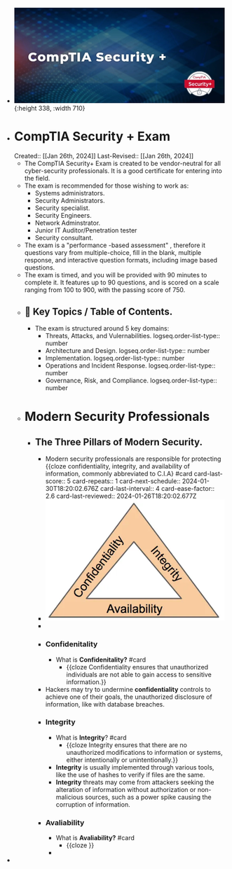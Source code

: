 - ![image.png](../assets/image_1706291352474_0.png){:height 338, :width 710}
- # CompTIA Security + Exam
  Created:: [[Jan 26th, 2024]] 
  Last-Revised:: [[Jan 26th, 2024]]
	- The CompTIA Security+ Exam is created to be vendor-neutral for all cyber-security professionals. It is a good certificate for entering into the field.
	- The exam is recommended for those wishing to work as:
		- Systems administrators.
		- Security Administrators.
		- Security specialist.
		- Security Engineers.
		- Network Adminstrator.
		- Junior IT Auditor/Penetration tester
		- Security consultant.
	- The exam is a "performance -based assessment" , therefore it questions vary from multiple-choice, fill in the blank, multiple response, and interactive question formats, including image based questions.
	- The exam is timed, and you will be provided with 90 minutes to complete it. It features up to 90 questions, and is scored on a scale ranging from 100 to 900, with the passing score of 750.
	- ## 🧭 Key Topics / Table of Contents.
		- The exam is structured around 5 key domains:
			- Threats, Attacks, and Vulernabilities.
			  logseq.order-list-type:: number
			- Architecture and Design.
			  logseq.order-list-type:: number
			- Implementation.
			  logseq.order-list-type:: number
			- Operations and Incident Response.
			  logseq.order-list-type:: number
			- Governance, Risk, and Compliance.
			  logseq.order-list-type:: number
	- # Modern Security Professionals
		- ## The Three Pillars of Modern Security.
			- Modern security professionals are responsible for protecting {{cloze confidentiality, integrity, and availability of information, commonly abbreviated to C.I.A} #card
			  card-last-score:: 5
			  card-repeats:: 1
			  card-next-schedule:: 2024-01-30T18:20:02.676Z
			  card-last-interval:: 4
			  card-ease-factor:: 2.6
			  card-last-reviewed:: 2024-01-26T18:20:02.677Z
			- ![image.png](../assets/image_1706293364692_0.png)
			-
			- ### Confidenitality
				- What is **Confidenitality?** #card
					- {{cloze Confidentiality ensures that unauthorized individuals are not able to gain access to sensitive information.}}
			- Hackers may try to undermine **confidentiality** controls to achieve one of their goals, the unauthorized disclosure of information, like with database breaches.
			- ### Integrity
				- What is **Integrity**? #card
					- {{cloze Integrity ensures that there are no unauthorized modifications to information or systems, either intentionally or unintentionally.}}
				- **Integrity** is usually implemented through various tools, like the use of hashes to verify if files are the same.
				- **Integrity** threats may come from attackers seeking the alteration of information without authorization or non-malicious sources, such as a power spike causing the corruption of information.
			- ### Avaliability
				- What is **Avaliability?** #card
					- {{cloze }}
				-
-